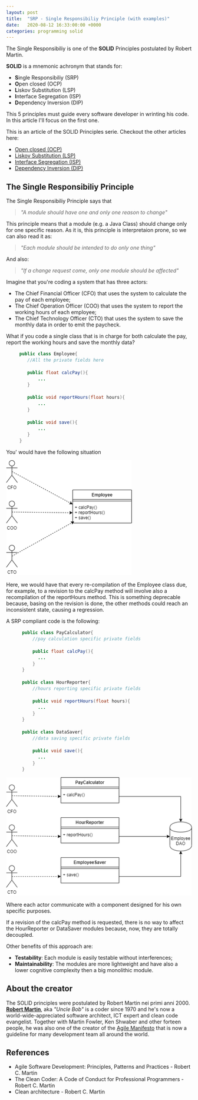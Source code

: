 ```yaml
---
layout: post
title:  "SRP - Single Responsibiliy Principle (with examples)"
date:   2020-08-12 16:33:00:00 +0000
categories: programming solid
---
```


The Single Responsibiliy is one of the **SOLID** Principles postulated by Robert Martin.

**SOLID** is a mnemonic achronym that stands for:

- **S**ingle Responsibiliy (SRP)
- **O**pen closed (OCP)
- **L**iskov Substitution (LSP)
- **I**nterface Segregation (ISP)
- **D**ependency Inversion (DIP)

This 5 principles must guide every software developer in wrinting his code. In this article I'll focus on the first one.

This is an article of the SOLID Principles serie. Checkout the other articles here:

- [Open closed (OCP)](/programming/solid/2020/08/13/solid-ocp.html)
- [Liskov Substitution (LSP)](//#)
- [Interface Segregation (ISP)](//#)
- [Dependency Inversion (DIP)](//#)

## The Single Responsibiliy Principle

The Single Responsibiliy Principle says that 

> _"A module should have one and only one reason to change"_

This principle means that a module (e.g. a Java Class) should change only for one specific reason. As it is, this principle is interpretaion prone, so we can also read it as:

> _"Each module should be intended to do only one thing"_

And also:

> _"If a change request come, only one module should be affected"_

Imagine that you're coding a system that has three actors:
- The Chief Financial Officer (CFO) that uses the system to calculate the pay of each employee;
- The Chief Operation Officer (COO) that uses the system to report the working hours of each employee;
- The Chief Technology Officer (CTO) that uses the system to save the monthly data in order to emit the paycheck.

What if you code a single class that is in charge for both calculate the pay, report the working hours and save the monthly data?

```java
     public class Employee{
		//All the private fields here
		
		public float calcPay(){
			...
		}
		
		public void reportHours(float hours){
			...
		}
		
		public void save(){
			...
		}
	 }
```

You' would have the following situation

![SRP-1](/res/images/solid/srp-1.png "SRP-1")

Here, we would have that every re-compilation of the Employee class due, for example, to a revision to the calcPay method will involve also a recompilation of the reportHours method.
This is something deprecable because, basing on the revision is done, the other methods could reach an inconsistent state, causing a regression.

A SRP compliant code is the following:

```java
	  public class PayCalculator{
		  //pay calculation specific private fields 
		
		  public float calcPay(){
			...
		  } 
	  }
	  
	  public class HourReporter{
		  //hours reporting specific private fields 
		
		  public void reportHours(float hours){
			...
		  } 
	  }
	  
	  public class DataSaver{
		  //data saving specific private fields 
		
		  public void save(){
			...
		  } 
	  }
```

![SRP-2](/res/images/solid/srp-2.png "SRP-2")

Where each actor communicate with a component designed for his own specific purposes.

If a revision of the calcPay method is requested, there is no way to affect the HourReporter or DataSaver modules because, now, they are totally decoupled. 

Other benefits of this approach are:

- **Testability**: Each module is easily testable without interferences;
- **Maintainability**: The modules are more lightweight and have also a lower cognitive complexity then a big monolithic module.


## About the creator

The SOLID principles were postulated by Robert Martin nei primi anni 2000.
[**Robert Martin**](https://en.wikipedia.org/wiki/Robert_C._Martin), aka _"Uncle Bob"_ is a coder since 1970 and he's now a world-wide-appreciated software architect, ICT expert and clean code evangelist.
Together with Martin Fowler, Ken Shwaber and other forteen people, he was also one of the creator of the [Agile Manifesto](https://agilemanifesto.org/) that is now a guideline for many development team all around the world.


## References

- Agile Software Development: Principles, Patterns and Practices - Robert C. Martin
- The Clean Coder: A Code of Conduct for Professional Programmers - Robert C. Martin
- Clean architecture - Robert C. Martin
